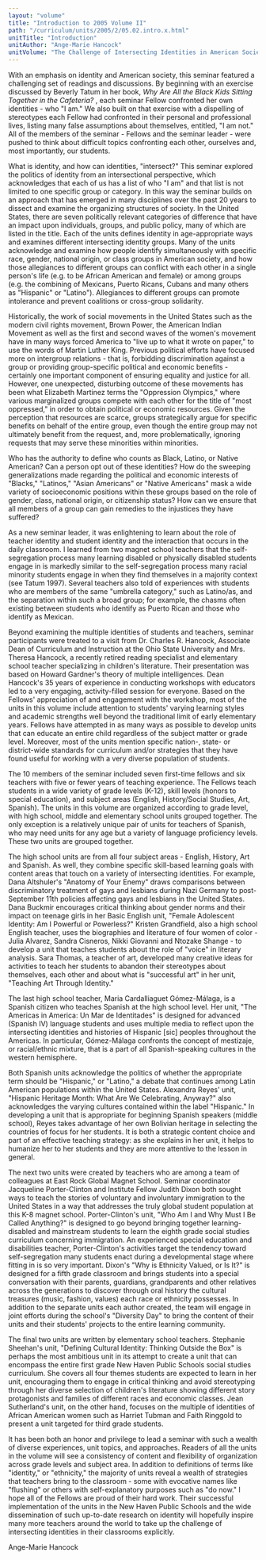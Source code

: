```yaml
---
layout: "volume"
title: "Introduction to 2005 Volume II"
path: "/curriculum/units/2005/2/05.02.intro.x.html"
unitTitle: "Introduction"
unitAuthor: "Ange-Marie Hancock"
unitVolume: "The Challenge of Intersecting Identities in American Society: Race/Ethnicity, Gender and Nation"
---
```

<body>
<p>
  With an emphasis on identity and American society, this seminar featured a challenging set of readings and discussions. By beginning with an exercise discussed by Beverly Tatum in her book,
  <i>
   Why Are All the Black Kids Sitting Together in the Cafeteria?
  </i>
  , each seminar Fellow confronted her own identities - who "I am."  We also built on that exercise with a dispelling of stereotypes each Fellow had confronted in their personal and professional lives, listing many false assumptions about themselves, entitled, "I am not."  All of the members of the seminar - Fellows and the seminar leader - were pushed to think about difficult topics confronting each other, ourselves and, most importantly, our students.
 </p>
<p>
  What is identity, and how can identities, "intersect?"  This seminar explored the politics of identity from an intersectional perspective, which acknowledges that each of us has a list of who "I am" and that list is not limited to one specific group or category.  In this way the seminar builds on an approach that has emerged in many disciplines over the past 20 years to dissect and examine the organizing structures of society.  In the United States, there are seven politically relevant categories of difference that have an impact upon individuals, groups, and public policy, many of which are listed in the title.  Each of the units defines identity in age-appropriate ways and examines different intersecting identity groups.  Many of the units acknowledge and examine how people identify simultaneously with specific race, gender, national origin, or class groups in American society, and how those allegiances to different groups can conflict with each other in a single person's life (e.g. to be African American and female) or among groups (e.g. the combining of Mexicans, Puerto Ricans, Cubans and many others as "Hispanic" or "Latino").  Allegiances to different groups can promote intolerance and prevent coalitions or cross-group solidarity.
 </p>
<p>
  Historically, the work of social movements in the United States such as the modern civil rights movement, Brown Power, the American Indian Movement as well as the first and second waves of the women's movement have in many ways forced America to "live up to what it wrote on paper," to use the words of Martin Luther King.  Previous political efforts have focused more on intergroup relations - that is, forbidding discrimination against a group or providing group-specific political and economic benefits - certainly one important component of ensuring equality and justice for all.  However, one unexpected, disturbing outcome of these movements has been what Elizabeth Martinez terms the "Oppression Olympics," where various marginalized groups compete with each other for the title of "most oppressed," in order to obtain political or economic resources.  Given the perception that resources are scarce, groups strategically argue for specific benefits on behalf of the entire group, even though the entire group may not ultimately benefit from the request, and, more problematically, ignoring requests that may serve these minorities within minorities.
 </p>
<p>
  Who has the authority to define who counts as Black, Latino, or Native American? Can a person opt out of these identities? How do the sweeping generalizations made regarding the political and economic interests of "Blacks," "Latinos," "Asian Americans" or "Native Americans" mask a wide variety of socioeconomic positions within these groups based on the role of gender, class, national origin, or citizenship status?  How can we ensure that all members of a group can gain remedies to the injustices they have suffered?
 </p>
<p>
  As a new seminar leader, it was enlightening to learn about the role of teacher identity and student identity and the interaction that occurs in the daily classroom.  I learned from two magnet school teachers that the self-segregation process many learning disabled or physically disabled students engage in is markedly similar to the self-segregation process many racial minority students engage in when they find themselves in a majority context (see Tatum 1997).  Several teachers also told of experiences with students who are members of the same "umbrella category," such as Latino/as, and the separation within such a broad group; for example, the chasms often existing between students who identify as Puerto Rican and those who identify as Mexican.
 </p>
<p>
  Beyond examining the multiple identities of students and teachers, seminar participants were treated to a visit from Dr. Charles R. Hancock, Associate Dean of Curriculum and Instruction at the Ohio State University and Mrs. Theresa Hancock, a recently retired reading specialist and elementary school teacher specializing in children's literature.  Their presentation was based on Howard Gardner's theory of multiple intelligences. Dean Hancock's 35 years of experience in conducting workshops with educators led to a very engaging, activity-filled session for everyone.   Based on the Fellows' appreciation of and engagement with the workshop, most of the units in this volume include attention to students' varying learning styles and academic strengths well beyond the traditional limit of early elementary years.  Fellows have attempted in as many ways as possible to develop units that can educate an entire child regardless of the subject matter or grade level.  Moreover, most of the units mention specific nation-, state- or district-wide standards for curriculum and/or strategies that they have found useful for working with a very diverse population of students.
 </p>
<p>
  The 10 members of the seminar included seven first-time fellows and six teachers with five or fewer years of teaching experience.  The Fellows teach students in a wide variety of grade levels (K-12), skill levels (honors to special education), and subject areas (English, History/Social Studies, Art, Spanish).  The units in this volume are organized according to grade level, with high school, middle and elementary school units grouped together.  The only exception is a relatively unique pair of units for teachers of Spanish, who may need units for any age but a variety of language proficiency levels.  These two units are grouped together.
 </p>
<p>
  The high school units are from all four subject areas - English, History, Art and Spanish.  As well, they combine specific skill-based learning goals with content areas that touch on a variety of intersecting identities.  For example, Dana Altshuler's "Anatomy of Your Enemy" draws comparisons between discriminatory treatment of gays and lesbians during Nazi Germany to post-September 11th policies affecting gays and lesbians in the United States.  Dana Buckmir encourages critical thinking about gender norms and their impact on teenage girls in her Basic English unit, "Female Adolescent Identity: Am I Powerful or Powerless?"  Kristen Grandfield, also a high school English teacher, uses the biographies and literature of four women of color - Julia Alvarez, Sandra Cisneros, Nikki Giovanni and Ntozake Shange - to develop a unit that teaches students about the role of "voice" in literary analysis.  Sara Thomas, a teacher of art, developed many creative ideas for activities to teach her students to abandon their stereotypes about themselves, each other and about what is "successful art" in her unit, "Teaching Art Through Identity."
 </p>
<p>
  The last high school teacher, Maria Cardalliaguet Gómez-Málaga, is a Spanish citizen who teaches Spanish at the high school level.  Her unit, "The Americas in America: Un Mar de Identitades" is designed for advanced (Spanish IV) language students and uses multiple media to reflect upon the intersecting identities and histories of Hispanic [sic] peoples throughout the Americas.  In particular, Gómez-Málaga confronts the concept of mestizaje, or racial/ethnic mixture, that is a part of all Spanish-speaking cultures in the western hemisphere.
 </p>
<p>
  Both Spanish units acknowledge the politics of whether the appropriate term should be "Hispanic," or "Latino," a debate that continues among Latin American populations within the United States.  Alexandra Reyes' unit, "Hispanic Heritage Month: What Are We Celebrating, Anyway?" also acknowledges the varying cultures contained within the label "Hispanic."  In developing a unit that is appropriate for beginning Spanish speakers (middle school), Reyes takes advantage of her own Bolivian heritage in selecting the countries of focus for her students.  It is both a strategic content choice and part of an effective teaching strategy: as she explains in her unit, it helps to humanize her to her students and they are more attentive to the lesson in general.
 </p>
<p>
  The next two units were created by teachers who are among a team of colleagues at East Rock Global Magnet School.  Seminar coordinator Jacqueline Porter-Clinton and Institute Fellow Judith Dixon both sought ways to teach the stories of voluntary and involuntary immigration to the United States in a way that addresses the truly global student population at this K-8 magnet school.  Porter-Clinton's unit, "Who Am I and Why Must I Be Called Anything?" is designed to go beyond bringing together learning-disabled and mainstream students to learn the eighth grade social studies curriculum concerning immigration.  An experienced special education and disabilities teacher, Porter-Clinton's activities target the tendency toward self-segregation many students enact during a developmental stage where fitting in is so very important.  Dixon's "Why is Ethnicity Valued, or Is It?" is designed for a fifth grade classroom and brings students into a special conversation with their parents, guardians, grandparents and other relatives across the generations to discover through oral history the cultural treasures (music, fashion, values) each race or ethnicity possesses.  In addition to the separate units each author created, the team will engage in joint efforts during the school's "Diversity Day" to bring the content of their units and their students' projects to the entire learning community.
 </p>
<p>
  The final two units are written by elementary school teachers. Stephanie Sheehan's unit, "Defining Cultural Identity: Thinking Outside the Box" is perhaps the most ambitious unit in its attempt to create a unit that can encompass the entire first grade New Haven Public Schools social studies curriculum.  She covers all four themes students are expected to learn in her unit, encouraging them to engage in critical thinking and avoid stereotyping through her diverse selection of children's literature showing different story protagonists and families of different races and economic classes. Jean Sutherland's unit, on the other hand, focuses on the multiple of identities of African American women such as Harriet Tubman and Faith Ringgold to present a unit targeted for third grade students.
 </p>
<p>
  It has been both an honor and privilege to lead a seminar with such a wealth of diverse experiences, unit topics, and approaches.  Readers of all the units in the volume will see a consistency of content and flexibility of organization across grade levels and subject area.  In addition to definitions of terms like "identity," or "ethnicity," the majority of units reveal a wealth of strategies that teachers bring to the classroom - some with evocative names like "flushing" or others with self-explanatory purposes such as "do now."  I hope all of the Fellows are proud of their hard work.  Their successful implementation of the units in the New Haven Public Schools and the wide dissemination of such up-to-date research on identity will hopefully inspire many more teachers around the world to take up the challenge of intersecting identities in their classrooms explicitly.
 </p>
<p>
  Ange-Marie Hancock
 </p>

</body>